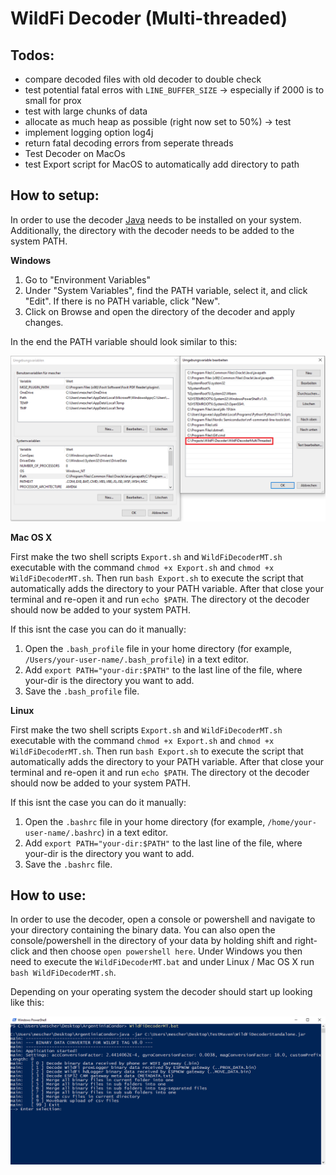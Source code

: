 # WildFi Decoder (Multi-threaded)

## Todos:
- compare decoded files with old decoder to double check
- test potential fatal erros with `LINE_BUFFER_SIZE` -> especially if 2000 is to small for prox
- test with large chunks of data
- allocate as much heap as possible (right now set to 50%) -> test
- implement logging option log4j
- return fatal decoding errors from seperate threads
- Test Decoder on MacOs
- test Export script for MacOS to automatically add directory to path

## How to setup:
In order to use the decoder [Java](https://www.java.com/en/download/manual.jsp) needs to be installed on your system.
Additionally, the directory with the decoder needs to be added to the system PATH. 

**Windows**     
1. Go to "Environment Variables"
2. Under "System Variables", find the PATH variable, select it, and click "Edit". If there is no PATH variable, click "New".
3. Click on Browse and open the directory of the decoder and apply changes.

In the end the PATH variable should look similar to this:

![EnviromentVariables](/WildFiDecoderMultiThreaded/pictures/EnvVar.png?raw=true)

**Mac OS X**

First make the two shell scripts `Export.sh` and `WildFiDecoderMT.sh` executable with the command `chmod +x Export.sh` and `chmod +x WildFiDecoderMT.sh`. 
Then run `bash Export.sh` to execute the script that automatically adds the directory to your PATH variable. After that close your terminal and re-open it and run `echo $PATH`. The directory ot the decoder should now be added to your system PATH.

If this isnt the case you can do it manually:
1. Open the `.bash_profile` file in your home directory (for example, `/Users/your-user-name/.bash_profile`) in a text editor.
2. Add `export PATH="your-dir:$PATH"` to the last line of the file, where your-dir is the directory you want to add.
3. Save the `.bash_profile` file.

**Linux**

First make the two shell scripts `Export.sh` and `WildFiDecoderMT.sh` executable with the command `chmod +x Export.sh` and `chmod +x WildFiDecoderMT.sh`. 
Then run `bash Export.sh` to execute the script that automatically adds the directory to your PATH variable. After that close your terminal and re-open it and run `echo $PATH`. The directory ot the decoder should now be added to your system PATH.

If this isnt the case you can do it manually:
1. Open the `.bashrc` file in your home directory (for example, `/home/your-user-name/.bashrc`) in a text editor.
2. Add `export PATH="your-dir:$PATH"` to the last line of the file, where your-dir is the directory you want to add.
3. Save the `.bashrc` file.

## How to use:
In order to use the decoder, open a console or powershell and navigate to your directory containing the binary data.
You can also open the console/powershell in the directory of your data by holding shift and right-click and then choose `open powershell here`.
Under Windows you then need to execute the `WildFiDecoderMT.bat` and under Linux / Mac OS X run `bash WildFiDecoderMT.sh`.

Depending on your operating system the decoder should start up looking like this:

![EnviromentVariables](/WildFiDecoderMultiThreaded/pictures/PowerShell.png?raw=true)

